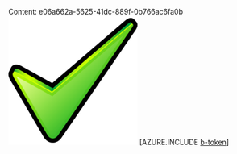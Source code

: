 Content: e06a662a-5625-41dc-889f-0b766ac6fa0b![image](5669b54d-c95c-4ff2-8381-8fd77b1744d2.png)
[AZURE.INCLUDE [b-token](e6518c83-490f-4890-8fed-3dd75aa0ae8a.md)]
